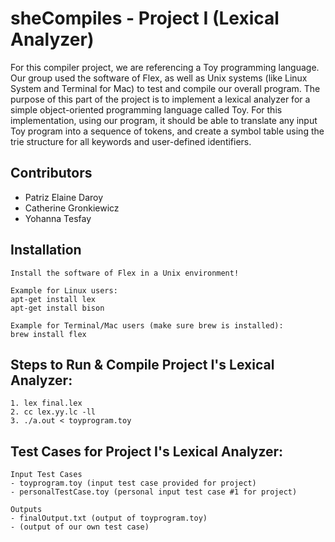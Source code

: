 # sheCompiles - Project I (Lexical Analyzer)
For this compiler project, we are referencing a Toy programming language. Our group used the software of Flex, as well as Unix systems (like Linux System and Terminal for Mac) to test and compile our overall program. The purpose of this part of the project is to implement a lexical analyzer for a simple object-oriented programming language called Toy. For this implementation, using our program, it should be able to translate any input Toy program into a sequence of tokens, and create a symbol table using the trie structure for all keywords and user-defined identifiers.

## Contributors
- Patriz Elaine Daroy
- Catherine Gronkiewicz
- Yohanna Tesfay

## Installation
```
Install the software of Flex in a Unix environment!

Example for Linux users:
apt-get install lex 
apt-get install bison 

Example for Terminal/Mac users (make sure brew is installed): 
brew install flex
```

## Steps to Run & Compile Project I's Lexical Analyzer:
```
1. lex final.lex
2. cc lex.yy.lc -ll
3. ./a.out < toyprogram.toy
```

## Test Cases for Project I's Lexical Analyzer:
```
Input Test Cases
- toyprogram.toy (input test case provided for project)
- personalTestCase.toy (personal input test case #1 for project)

Outputs
- finalOutput.txt (output of toyprogram.toy)
- (output of our own test case)
```
